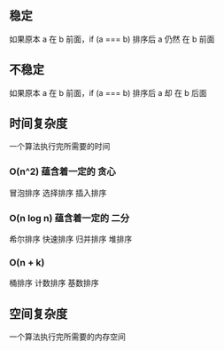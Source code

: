 ## 稳定

如果原本 a 在 b 前面，if (a === b) 排序后 a 仍然 在 b 前面

## 不稳定

如果原本 a 在 b 前面，if (a === b) 排序后 a 却 在 b 后面

## 时间复杂度

一个算法执行完所需要的时间

### O(n^2) 蕴含着一定的 贪心

冒泡排序 选择排序 插入排序

### O(n log n) 蕴含着一定的 二分

希尔排序 快速排序 归并排序 堆排序

### O(n + k)

桶排序 计数排序 基数排序

## 空间复杂度

一个算法执行完所需要的内存空间
